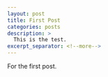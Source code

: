 ```yaml
---
layout: post
title: First Post
categories: posts
description: >
  This is the test.
excerpt_separator: <!--more-->
---
```

For the first post.
